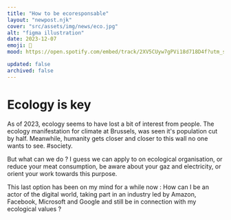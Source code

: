 ```yaml
---
title: "How to be ecoresponsable"
layout: "newpost.njk"
cover: "src/assets/img/news/eco.jpg"
alt: "figma illustration"
date: 2023-12-07
emoji: 🌿
mood: https://open.spotify.com/embed/track/2XV5CUyw7gPVi18d718D4f?utm_source=generator

updated: false
archived: false
---
```


# Ecology is key 

As of 2023, ecology seems to have lost a bit of interest from people. The ecology manifestation for climate at Brussels, was seen it's population cut by half.
Meanwhile, humanity gets closer and closer to this wall no one wants to see. #society. 

But what can we do ? I guess we can apply to on ecological organisation, or reduce your meat consumption, be aware about your gaz and electricity, or orient your work towards this purpose. 

This last option has been on my mind for a while now : How can I be an actor of the digital world, taking part in an industry led by Amazon, Facebook, Microsoft and Google and still be in connection with my ecological values ? 

